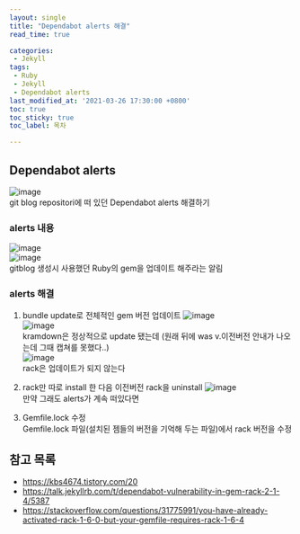 ```yaml
---
layout: single
title: "Dependabot alerts 해결"
read_time: true

categories: 
 - Jekyll
tags: 
 - Ruby
 - Jekyll
 - Dependabot alerts
last_modified_at: '2021-03-26 17:30:00 +0800'
toc: true
toc_sticky: true
toc_label: 목차

---
```

## Dependabot alerts   
![image](https://user-images.githubusercontent.com/66898243/112602505-1e80f980-8e57-11eb-8ed5-a2e33428e800.png)     
git blog repositori에 떠 있던 Dependabot alerts 해결하기    

### alerts 내용 
 ![image](https://user-images.githubusercontent.com/66898243/112602481-17f28200-8e57-11eb-86d7-33ccaf7c9a13.png)    
 ![image](https://user-images.githubusercontent.com/66898243/112603132-e928db80-8e57-11eb-8959-f4b37437f1a7.png)   
 gitblog 생성시 사용했던 Ruby의 gem을 업데이트 해주라는 알림   
 
### alerts 해결  
 1. bundle update로 전체적인 gem 버전 업데이트
 ![image](https://user-images.githubusercontent.com/66898243/112603980-07dba200-8e59-11eb-8483-cbd62d328c08.png)     
 ![image](https://user-images.githubusercontent.com/66898243/112604443-7c164580-8e59-11eb-8131-18f082be1f48.png)      
 kramdown은 정상적으로 update 됐는데 (원래 뒤에 was v.이전버전 안내가 나오는데 그때 캡쳐를 못했다..)    
 ![image](https://user-images.githubusercontent.com/66898243/112604962-1d9d9700-8e5a-11eb-99c3-d09abca06091.png)   
 rack은 업데이트가 되지 않는다    
 
 2. rack만 따로 install 한 다음 이전버전 rack을 uninstall
 ![image](https://user-images.githubusercontent.com/66898243/112605317-84bb4b80-8e5a-11eb-92cb-2c5ef19959a2.png)   
 만약 그래도 alerts가 계속 떠있다면
 
 3. Gemfile.lock 수정    
 Gemfile.lock 파일(설치된 젬들의 버전을 기억해 두는 파일)에서 rack 버전을 수정
 
 
 
 
 
 
## 참고 목록
- https://kbs4674.tistory.com/20
- https://talk.jekyllrb.com/t/dependabot-vulnerability-in-gem-rack-2-1-4/5387
- https://stackoverflow.com/questions/31775991/you-have-already-activated-rack-1-6-0-but-your-gemfile-requires-rack-1-6-4
